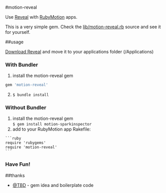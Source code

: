 #motion-reveal

Use [Reveal](http://www.revealapp.com) with [RubyMotion](http://www.rubymotion.com) apps.

This is a very simple gem. Check the [lib/motion-reveal.rb](https://github.com/DiogoAndre/motion-reveal/blob/master/lib/motion-reveal.rb) source and see it for yourself.

##usage

[Download Reveal](http://www.revealapp.com) and move it to your applications folder (/Applications)

### With Bundler

1. install the motion-reveal gem
```ruby
gem 'motion-reveal'
```
    
2. ```$ bundle install```

### Without Bundler

  1. install the motion-reveal gem  
    ```$ gem install motion-sparkinspector```
  2. add to your RubyMotion app Rakefile:
  
    ```ruby
    require 'rubygems'
    require 'motion-reveal'
    ```

### Have Fun!  

##thanks
* [@TBD](https://github.com/TBD/) - gem idea and boilerplate code
